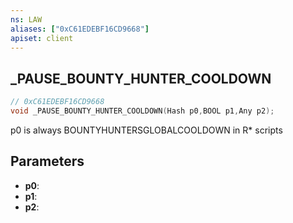 ```yaml
---
ns: LAW
aliases: ["0xC61EDEBF16CD9668"]
apiset: client
---
```

## _PAUSE_BOUNTY_HUNTER_COOLDOWN

```c
// 0xC61EDEBF16CD9668
void _PAUSE_BOUNTY_HUNTER_COOLDOWN(Hash p0,BOOL p1,Any p2);
```

p0 is always BOUNTYHUNTERSGLOBALCOOLDOWN in R* scripts

## Parameters
* **p0**:
* **p1**:
* **p2**: